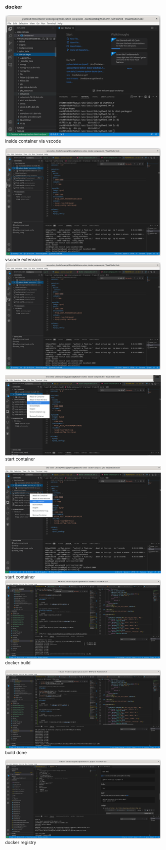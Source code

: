 ### docker

![](./e_scr/20220703_072702.png)
inside container via vscode

![](./e_scr/20220703_072810.png)
vscode extension
![](./e_scr/20220703_072827.png)

![](./e_scr/20220703_072848.png)
start container

![](./e_scr/20220703_072926.png)
start container
![](./e_scr/20220703_132838.png)
docker build

![](./e_scr/20220703_134302.png)
build done

![](./e_scr/20220703_150149.png)
docker registry



